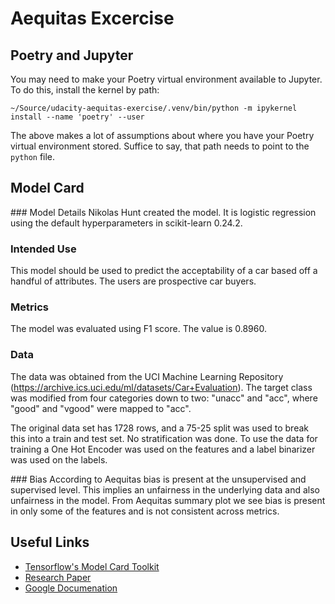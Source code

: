 # Aequitas Excercise

## Poetry and Jupyter

You may need to make your Poetry virtual environment available to Jupyter.
To do this, install the kernel by path:

```
~/Source/udacity-aequitas-exercise/.venv/bin/python -m ipykernel install --name 'poetry' --user
```

The above makes a lot of assumptions about where you have your Poetry
virtual environment stored. Suffice to say, that path needs to point to the
`python` file.

## Model Card

### Model Details
Nikolas Hunt created the model. It is logistic regression using the default hyperparameters in scikit-learn 0.24.2.

### Intended Use

This model should be used to predict the acceptability of a car based off a handful of attributes. The users are prospective car buyers.

### Metrics

The model was evaluated using F1 score. The value is 0.8960.

### Data

The data was obtained from the UCI Machine Learning Repository (https://archive.ics.uci.edu/ml/datasets/Car+Evaluation). The target class was modified from four categories down to two: "unacc" and "acc", where "good" and "vgood" were mapped to "acc".

The original data set has 1728 rows, and a 75-25 split was used to break this into a train and test set. No stratification was done. To use the data for training a One Hot Encoder was used on the features and a label binarizer was used on the labels.

### Bias
According to Aequitas bias is present at the unsupervised and supervised level. This implies an unfairness in the underlying data and also unfairness in the model. From Aequitas summary plot we see bias is present in only some of the features and is not consistent across metrics.

## Useful Links

- [Tensorflow's Model Card Toolkit](https://www.tensorflow.org/responsible_ai/model_card_toolkit/guide#model-card-toolkit)
- [Research Paper](https://arxiv.org/pdf/1810.03993.pdf)
- [Google Documenation](https://modelcards.withgoogle.com/about)
